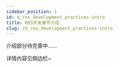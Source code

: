 ```yaml
---
sidebar_position: 1
id: d_ros_development_practices-intro
title: ROS开发章节介绍
slug: /d_ros_development_practices-intro
---
```


介绍部分待完善中......

详情内容见侧边栏~